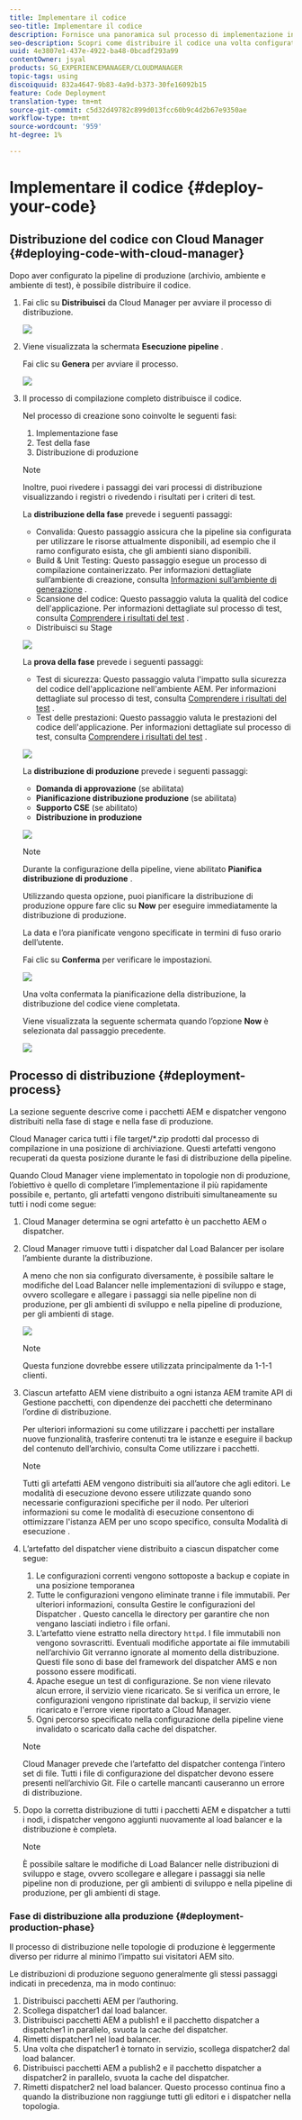 ```yaml
---
title: Implementare il codice
seo-title: Implementare il codice
description: Fornisce una panoramica sul processo di implementazione in Cloud Manager
seo-description: Scopri come distribuire il codice una volta configurata la pipeline (archivio, ambiente e ambiente di test)
uuid: 4e3807e1-437e-4922-ba48-0bcadf293a99
contentOwner: jsyal
products: SG_EXPERIENCEMANAGER/CLOUDMANAGER
topic-tags: using
discoiquuid: 832a4647-9b83-4a9d-b373-30fe16092b15
feature: Code Deployment
translation-type: tm+mt
source-git-commit: c5d32d49782c899d013fcc60b9c4d2b67e9350ae
workflow-type: tm+mt
source-wordcount: '959'
ht-degree: 1%

---
```



# Implementare il codice {#deploy-your-code}

## Distribuzione del codice con Cloud Manager {#deploying-code-with-cloud-manager}

Dopo aver configurato la pipeline di produzione (archivio, ambiente e ambiente di test), è possibile distribuire il codice.

1. Fai clic su **Distribuisci** da Cloud Manager per avviare il processo di distribuzione.

   ![](assets/Deploy1.png)

1. Viene visualizzata la schermata **Esecuzione pipeline** .

   Fai clic su **Genera** per avviare il processo.

   ![](assets/Deploy2.png)

1. Il processo di compilazione completo distribuisce il codice.

   Nel processo di creazione sono coinvolte le seguenti fasi:

   1. Implementazione fase
   1. Test della fase
   1. Distribuzione di produzione

   >[!NOTE]
   >
   >Inoltre, puoi rivedere i passaggi dei vari processi di distribuzione visualizzando i registri o rivedendo i risultati per i criteri di test.

   La **distribuzione della fase** prevede i seguenti passaggi:

   * Convalida: Questo passaggio assicura che la pipeline sia configurata per utilizzare le risorse attualmente disponibili, ad esempio che il ramo configurato esista, che gli ambienti siano disponibili.
   * Build &amp; Unit Testing: Questo passaggio esegue un processo di compilazione containerizzato. Per informazioni dettagliate sull’ambiente di creazione, consulta [Informazioni sull’ambiente di generazione](/help/using/build-environment-details.md) .
   * Scansione del codice: Questo passaggio valuta la qualità del codice dell&#39;applicazione. Per informazioni dettagliate sul processo di test, consulta [Comprendere i risultati del test](understand-your-test-results.md) .
   * Distribuisci su Stage

   ![](assets/Stage_Deployment1.png)

   La **prova della fase** prevede i seguenti passaggi:

   * Test di sicurezza: Questo passaggio valuta l&#39;impatto sulla sicurezza del codice dell&#39;applicazione nell&#39;ambiente AEM. Per informazioni dettagliate sul processo di test, consulta [Comprendere i risultati del test](understand-your-test-results.md) .
   * Test delle prestazioni: Questo passaggio valuta le prestazioni del codice dell&#39;applicazione. Per informazioni dettagliate sul processo di test, consulta [Comprendere i risultati del test](understand-your-test-results.md) .

   ![](assets/Stage_Testing1.png)

   La **distribuzione di produzione** prevede i seguenti passaggi:

   * **Domanda di approvazione**  (se abilitata)
   * **Pianificazione distribuzione produzione**  (se abilitata)
   * **Supporto CSE**  (se abilitato)
   * **Distribuzione in produzione**

   ![](assets/Prod_Deployment1.png)

   >[!NOTE]
   >
   >Durante la configurazione della pipeline, viene abilitato **Pianifica distribuzione di produzione** .
   >
   >
   >Utilizzando questa opzione, puoi pianificare la distribuzione di produzione oppure fare clic su **Now** per eseguire immediatamente la distribuzione di produzione.
   >
   >
   >La data e l’ora pianificate vengono specificate in termini di fuso orario dell’utente.
   >
   >
   >Fai clic su **Conferma** per verificare le impostazioni.

   ![](assets/Production_Deployment1.png)

   Una volta confermata la pianificazione della distribuzione, la distribuzione del codice viene completata.

   Viene visualizzata la seguente schermata quando l’opzione **Now** è selezionata dal passaggio precedente.

   ![](assets/Production_Deployment2.png)

## Processo di distribuzione {#deployment-process}

La sezione seguente descrive come i pacchetti AEM e dispatcher vengono distribuiti nella fase di stage e nella fase di produzione.

Cloud Manager carica tutti i file target/*.zip prodotti dal processo di compilazione in una posizione di archiviazione.  Questi artefatti vengono recuperati da questa posizione durante le fasi di distribuzione della pipeline.

Quando Cloud Manager viene implementato in topologie non di produzione, l’obiettivo è quello di completare l’implementazione il più rapidamente possibile e, pertanto, gli artefatti vengono distribuiti simultaneamente su tutti i nodi come segue:

1. Cloud Manager determina se ogni artefatto è un pacchetto AEM o dispatcher.
1. Cloud Manager rimuove tutti i dispatcher dal Load Balancer per isolare l’ambiente durante la distribuzione.

   A meno che non sia configurato diversamente, è possibile saltare le modifiche del Load Balancer nelle implementazioni di sviluppo e stage, ovvero scollegare e allegare i passaggi sia nelle pipeline non di produzione, per gli ambienti di sviluppo e nella pipeline di produzione, per gli ambienti di stage.

   ![](assets/load_balancer.png)

   >[!NOTE]
   >
   >Questa funzione dovrebbe essere utilizzata principalmente da 1-1-1 clienti.

1. Ciascun artefatto AEM viene distribuito a ogni istanza AEM tramite API di Gestione pacchetti, con dipendenze dei pacchetti che determinano l’ordine di distribuzione.

   Per ulteriori informazioni su come utilizzare i pacchetti per installare nuove funzionalità, trasferire contenuti tra le istanze e eseguire il backup del contenuto dell’archivio, consulta Come utilizzare i pacchetti.

   >[!NOTE]
   >
   >Tutti gli artefatti AEM vengono distribuiti sia all’autore che agli editori. Le modalità di esecuzione devono essere utilizzate quando sono necessarie configurazioni specifiche per il nodo. Per ulteriori informazioni su come le modalità di esecuzione consentono di ottimizzare l&#39;istanza AEM per uno scopo specifico, consulta Modalità di esecuzione .

1. L’artefatto del dispatcher viene distribuito a ciascun dispatcher come segue:

   1. Le configurazioni correnti vengono sottoposte a backup e copiate in una posizione temporanea
   1. Tutte le configurazioni vengono eliminate tranne i file immutabili. Per ulteriori informazioni, consulta Gestire le configurazioni del Dispatcher . Questo cancella le directory per garantire che non vengano lasciati indietro i file orfani.
   1. L’artefatto viene estratto nella directory `httpd`.  I file immutabili non vengono sovrascritti. Eventuali modifiche apportate ai file immutabili nell’archivio Git verranno ignorate al momento della distribuzione.  Questi file sono di base del framework del dispatcher AMS e non possono essere modificati.
   1. Apache esegue un test di configurazione. Se non viene rilevato alcun errore, il servizio viene ricaricato. Se si verifica un errore, le configurazioni vengono ripristinate dal backup, il servizio viene ricaricato e l&#39;errore viene riportato a Cloud Manager.
   1. Ogni percorso specificato nella configurazione della pipeline viene invalidato o scaricato dalla cache del dispatcher.

   >[!NOTE]
   >Cloud Manager prevede che l’artefatto del dispatcher contenga l’intero set di file.  Tutti i file di configurazione del dispatcher devono essere presenti nell’archivio Git. File o cartelle mancanti causeranno un errore di distribuzione.

1. Dopo la corretta distribuzione di tutti i pacchetti AEM e dispatcher a tutti i nodi, i dispatcher vengono aggiunti nuovamente al load balancer e la distribuzione è completa.

   >[!NOTE]
   >È possibile saltare le modifiche di Load Balancer nelle distribuzioni di sviluppo e stage, ovvero scollegare e allegare i passaggi sia nelle pipeline non di produzione, per gli ambienti di sviluppo e nella pipeline di produzione, per gli ambienti di stage.

### Fase di distribuzione alla produzione {#deployment-production-phase}

Il processo di distribuzione nelle topologie di produzione è leggermente diverso per ridurre al minimo l’impatto sui visitatori AEM sito.

Le distribuzioni di produzione seguono generalmente gli stessi passaggi indicati in precedenza, ma in modo continuo:

1. Distribuisci pacchetti AEM per l’authoring.
1. Scollega dispatcher1 dal load balancer.
1. Distribuisci pacchetti AEM a publish1 e il pacchetto dispatcher a dispatcher1 in parallelo, svuota la cache del dispatcher.
1. Rimetti dispatcher1 nel load balancer.
1. Una volta che dispatcher1 è tornato in servizio, scollega dispatcher2 dal load balancer.
1. Distribuisci pacchetti AEM a publish2 e il pacchetto dispatcher a dispatcher2 in parallelo, svuota la cache del dispatcher.
1. Rimetti dispatcher2 nel load balancer.
Questo processo continua fino a quando la distribuzione non raggiunge tutti gli editori e i dispatcher nella topologia.


